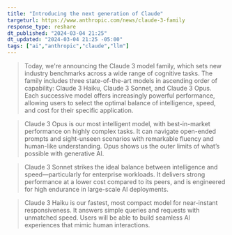 ```yaml
---
title: "Introducing the next generation of Claude"
targeturl: https://www.anthropic.com/news/claude-3-family
response_type: reshare
dt_published: "2024-03-04 21:25"
dt_updated: "2024-03-04 21:25 -05:00"
tags: ["ai","anthropic","claude","llm"]
---
```


> Today, we're announcing the Claude 3 model family, which sets new industry benchmarks across a wide range of cognitive tasks. The family includes three state-of-the-art models in ascending order of capability: Claude 3 Haiku, Claude 3 Sonnet, and Claude 3 Opus. Each successive model offers increasingly powerful performance, allowing users to select the optimal balance of intelligence, speed, and cost for their specific application.

> Claude 3 Opus is our most intelligent model, with best-in-market performance on highly complex tasks. It can navigate open-ended prompts and sight-unseen scenarios with remarkable fluency and human-like understanding. Opus shows us the outer limits of what’s possible with generative AI.

> Claude 3 Sonnet strikes the ideal balance between intelligence and speed—particularly for enterprise workloads. It delivers strong performance at a lower cost compared to its peers, and is engineered for high endurance in large-scale AI deployments.

> Claude 3 Haiku is our fastest, most compact model for near-instant responsiveness. It answers simple queries and requests with unmatched speed. Users will be able to build seamless AI experiences that mimic human interactions.
